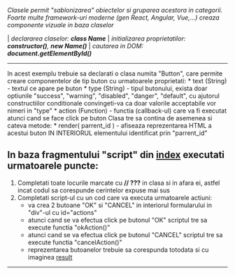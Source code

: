 *Clasele permit "sablonizarea" obiectelor si gruparea acestora in categorii. Foarte multe framework-uri moderne (gen React, Angular, Vue,...) creaza componente vizuale in baza claselor*

| *declararea claselor: **class Name***
| *initializarea proprietatilor: **constructor()**, **new Name()***
| *cautarea in DOM: **document.getElementById()***

---

In acest exemplu trebuie sa declarati o clasa numita "Button", care permite creare componentelor de tip buton cu urmatoarele proprietati:
    * text (String)     - textul ce apare pe buton 
    * type (String)     - tipul butonului, exista doar optiunile "success", "warning", "disabled", "danger", "default", cu ajutorul constructiilor conditionale convingeti-va ca doar valorile acceptabile vor nimeri in "type"
    * action (Function) - functia (callback-ul) care va fi executat atunci cand se face click pe buton
Clasa tre sa contina de asemenea si cateva metode:
    * render( parrent_id ) - afiseaza reprezentarea HTML a acestui buton IN INTERIORUL elementului identificat prin "parrent_id"



## In baza fragmentului "script" din [index](./index.html) executati urmatoarele puncte:
1. Completati toate locurile marcate cu **// ???** in clasa si in afara ei, astfel incat codul sa corespunde cerintelor expuse mai sus
2. Completati script-ul cu un cod care va executa urmatoarele actiuni:
    * va crea 2 butoane "OK" si "CANCEL" in interiorul formularului in "div"-ul cu id="actions"
    * atunci cand se va efectua click pe butonul "OK" scriptul tre sa execute functia "okAction()" 
    * atunci cand se va efectua click pe butonul "CANCEL" scriptul tre sa execute functia "cancelAction()" 
    * reprezentarea butoanelor trebuie sa corespunda totodata si cu imaginea [result](./result.png)

---